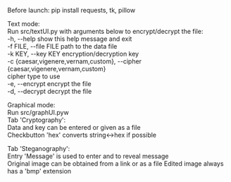 Before launch:
  pip install requests, tk, pillow  

Text mode:  
  Run src/textUI.py with arguments below to encrypt/decrypt the file:  
  -h, --help            show this help message and exit  
  -f FILE, --file FILE  path to the data file  
  -k KEY, --key KEY     encryption/decryption key  
  -c {caesar,vigenere,vernam,custom}, --cipher {caesar,vigenere,vernam,custom}  
                        cipher type to use  
  -e, --encrypt         encrypt the file  
  -d, --decrypt         decrypt the file  
  
Graphical mode:  
  Run src/graphUI.pyw  
  Tab 'Cryptography':  
    Data and key can be entered or given as a file  
    Checkbutton 'hex' converts string<->hex if possible  
    
  Tab 'Steganography':  
    Entry 'Message' is used to enter and to reveal message  
    Original image can be obtained from a link or as a file
    Edited image always has a 'bmp' extension  

